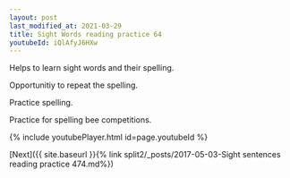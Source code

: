 ```yaml
---
layout: post
last_modified_at: 2021-03-29
title: Sight Words reading practice 64
youtubeId: iQlAfyJ6HXw
---
```

 
 
Helps to learn sight words and their spelling.

Opportunitiy to repeat the spelling. 

Practice spelling. 
 
Practice for spelling bee competitions. 
 
{% include youtubePlayer.html id=page.youtubeId %}
 
 

[Next]({{ site.baseurl }}{% link  split2/_posts/2017-05-03-Sight sentences reading practice 474.md%})
 
